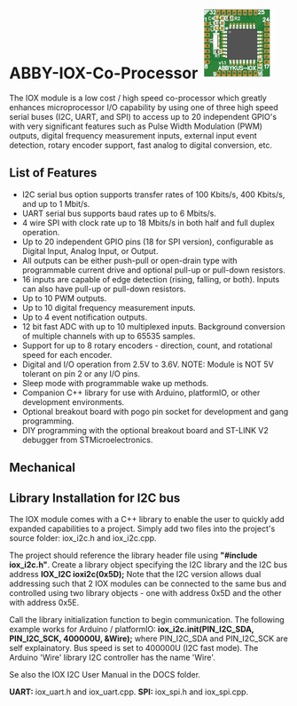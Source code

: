 # ABBY-IOX-Co-Processor ![](/Photos/IOX_TOP_VIEW_SMALL.png)
The IOX module is a low cost / high speed co-processor which greatly enhances microprocessor I/O capability by using one of three high speed serial buses (I2C, UART, and SPI) to access up to 20 independent GPIO's with very significant features such as Pulse Width Modulation (PWM) outputs, digital frequency measurement inputs, external input event detection, rotary encoder support, fast analog to digital conversion, etc.

## List of Features
- I2C serial bus option supports transfer rates of 100 Kbits/s, 400 Kbits/s, and up to 1 Mbit/s.
- UART serial bus supports baud rates up to 6 Mbits/s.
- 4 wire SPI with clock rate up to 18 Mbits/s in both half and full duplex operation.
- Up to 20 independent GPIO pins (18 for SPI version), configurable as Digital Input, Analog Input, or Output.
- All outputs can be either push-pull or open-drain type with programmable current drive and optional pull-up or pull-down resistors.
- 16 inputs are capable of edge detection (rising, falling, or both). Inputs can also have pull-up or pull-down resistors.
- Up to 10 PWM outputs.
- Up to 10 digital frequency measurement inputs.
- Up to 4 event notification outputs.
- 12 bit fast ADC with up to 10 multiplexed inputs. Background conversion of multiple channels with up to 65535 samples.
- Support for up to 8 rotary encoders - direction, count, and rotational speed for each encoder.
- Digital and I/O operation from 2.5V to 3.6V. NOTE: Module is NOT 5V tolerant on pin 2 or any I/O pins.
- Sleep mode with programmable wake up methods.
- Companion C++ library for use with Arduino, platformIO, or other development environments.
- Optional breakout board with pogo pin socket for development and gang programming.
- DIY programming with the optional breakout board and ST-LINK V2 debugger from STMicroelectronics.

## Mechanical 

## Library Installation for I2C bus
The IOX module comes with a C++ library to enable the user to quickly add expanded capabilities to a project. Simply add two files into the project's source folder: iox_i2c.h and iox_i2c.cpp.

The project should reference the library header file using **"#include iox_i2c.h"**.
Create a library object specifying the I2C library and the I2C bus address **IOX_I2C ioxi2c(0x5D);** Note that the I2C version allows dual addressing such that 2 IOX modules can be connected to the same bus and controlled using two library objects - one with address 0x5D and the other with address 0x5E.

Call the library initialization function to begin communication. The following example works for Arduino / platformIO:
**iox_i2c.init(PIN_I2C_SDA, PIN_I2C_SCK, 400000U, &Wire);** where PIN_I2C_SDA and PIN_I2C_SCK are self explainatory. Bus speed is set to 400000U (I2C fast mode). The Arduino 'Wire' library I2C controller has the name 'Wire'.

Se also the IOX I2C User Manual in the DOCS folder.

**UART:** iox_uart.h and iox_uart.cpp.
**SPI:** iox_spi.h and iox_spi.cpp.
